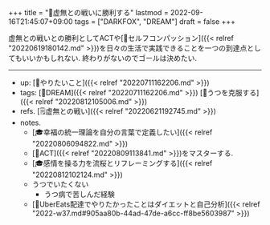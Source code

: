 +++
title = "🚀虚無との戦いに勝利する"
lastmod = 2022-09-16T21:45:07+09:00
tags = ["DARKFOX", "DREAM"]
draft = false
+++

虚無との戦いとの勝利としてACTや[📝セルフコンパッション]({{< relref "20220619180142.md" >}})を日々の生活で実践できることを一つの到達点としてもいいかもしれない. 終わりがないのでゴールは決めたい.

---

-   up: [🦊やりたいこと]({{< relref "20220711162206.md" >}})
-   tags: [🚀DREAM]({{< relref "20220711162206.md" >}}) [🦊うつを克服する]({{< relref "20220812105006.md" >}})
-   refs. [🗒虚無との戦い]({{< relref "20220621192745.md" >}})
-   notes.
    -   [🎓幸福の統一理論を自分の言葉で定義したい]({{< relref "20220806094822.md" >}})
    -   [📝ACT]({{< relref "20220809113841.md" >}})をマスターする.
    -   [🎓感情を操る力を流桜とリフレーミングする]({{< relref "20220812102124.md" >}})
    -   うつでいたくない
        -   うつ病で苦しんだ経験
    -   [💭UberEats配達でやりたかったことはダイエットと自己分析]({{< relref "2022-w37.md#905aa80b-44ad-47de-a6cc-ff8be5603987" >}})
